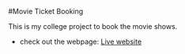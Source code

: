 #Movie Ticket Booking

This is my college project to book the movie shows.

- check out the webpage: [Live website](https://S488U.github.io/Testing_API)